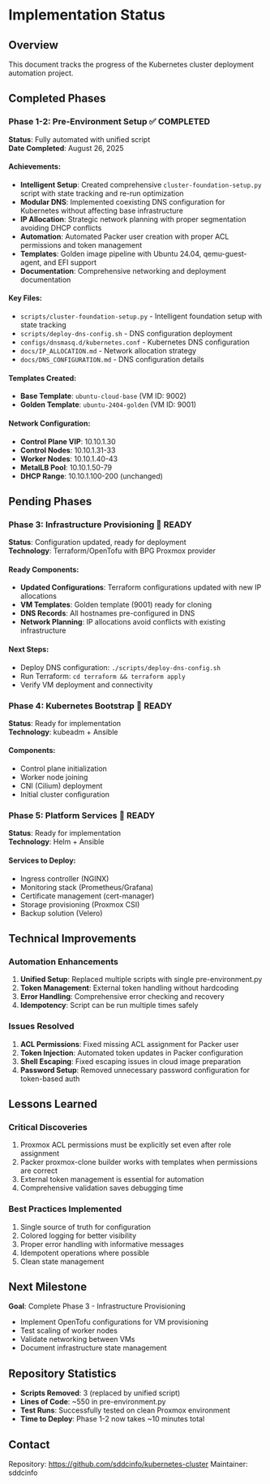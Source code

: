 # Implementation Status

## Overview
This document tracks the progress of the Kubernetes cluster deployment automation project.

## Completed Phases

### Phase 1-2: Pre-Environment Setup ✅ COMPLETED
**Status**: Fully automated with unified script  
**Date Completed**: August 26, 2025

#### Achievements:
- **Intelligent Setup**: Created comprehensive `cluster-foundation-setup.py` script with state tracking and re-run optimization
- **Modular DNS**: Implemented coexisting DNS configuration for Kubernetes without affecting base infrastructure  
- **IP Allocation**: Strategic network planning with proper segmentation avoiding DHCP conflicts
- **Automation**: Automated Packer user creation with proper ACL permissions and token management
- **Templates**: Golden image pipeline with Ubuntu 24.04, qemu-guest-agent, and EFI support
- **Documentation**: Comprehensive networking and deployment documentation

#### Key Files:
- `scripts/cluster-foundation-setup.py` - Intelligent foundation setup with state tracking
- `scripts/deploy-dns-config.sh` - DNS configuration deployment
- `configs/dnsmasq.d/kubernetes.conf` - Kubernetes DNS configuration 
- `docs/IP_ALLOCATION.md` - Network allocation strategy
- `docs/DNS_CONFIGURATION.md` - DNS configuration details

#### Templates Created:
- **Base Template**: `ubuntu-cloud-base` (VM ID: 9002)
- **Golden Template**: `ubuntu-2404-golden` (VM ID: 9001)

#### Network Configuration:
- **Control Plane VIP**: 10.10.1.30
- **Control Nodes**: 10.10.1.31-33
- **Worker Nodes**: 10.10.1.40-43  
- **MetalLB Pool**: 10.10.1.50-79
- **DHCP Range**: 10.10.1.100-200 (unchanged)

## Pending Phases

### Phase 3: Infrastructure Provisioning 🔄 READY
**Status**: Configuration updated, ready for deployment  
**Technology**: Terraform/OpenTofu with BPG Proxmox provider

#### Ready Components:
- **Updated Configurations**: Terraform configurations updated with new IP allocations
- **VM Templates**: Golden template (9001) ready for cloning
- **DNS Records**: All hostnames pre-configured in DNS
- **Network Planning**: IP allocations avoid conflicts with existing infrastructure

#### Next Steps:
- Deploy DNS configuration: `./scripts/deploy-dns-config.sh`
- Run Terraform: `cd terraform && terraform apply`
- Verify VM deployment and connectivity

### Phase 4: Kubernetes Bootstrap 🔄 READY
**Status**: Ready for implementation  
**Technology**: kubeadm + Ansible

#### Components:
- Control plane initialization
- Worker node joining
- CNI (Cilium) deployment
- Initial cluster configuration

### Phase 5: Platform Services 🔄 READY
**Status**: Ready for implementation  
**Technology**: Helm + Ansible

#### Services to Deploy:
- Ingress controller (NGINX)
- Monitoring stack (Prometheus/Grafana)
- Certificate management (cert-manager)
- Storage provisioning (Proxmox CSI)
- Backup solution (Velero)

## Technical Improvements

### Automation Enhancements
1. **Unified Setup**: Replaced multiple scripts with single pre-environment.py
2. **Token Management**: External token handling without hardcoding
3. **Error Handling**: Comprehensive error checking and recovery
4. **Idempotency**: Script can be run multiple times safely

### Issues Resolved
1. **ACL Permissions**: Fixed missing ACL assignment for Packer user
2. **Token Injection**: Automated token updates in Packer configuration
3. **Shell Escaping**: Fixed escaping issues in cloud image preparation
4. **Password Setup**: Removed unnecessary password configuration for token-based auth

## Lessons Learned

### Critical Discoveries
1. Proxmox ACL permissions must be explicitly set even after role assignment
2. Packer proxmox-clone builder works with templates when permissions are correct
3. External token management is essential for automation
4. Comprehensive validation saves debugging time

### Best Practices Implemented
1. Single source of truth for configuration
2. Colored logging for better visibility
3. Proper error handling with informative messages
4. Idempotent operations where possible
5. Clean state management

## Next Milestone

**Goal**: Complete Phase 3 - Infrastructure Provisioning
- Implement OpenTofu configurations for VM provisioning
- Test scaling of worker nodes
- Validate networking between VMs
- Document infrastructure state management

## Repository Statistics

- **Scripts Removed**: 3 (replaced by unified script)
- **Lines of Code**: ~550 in pre-environment.py
- **Test Runs**: Successfully tested on clean Proxmox environment
- **Time to Deploy**: Phase 1-2 now takes ~10 minutes total

## Contact

Repository: https://github.com/sddcinfo/kubernetes-cluster
Maintainer: sddcinfo